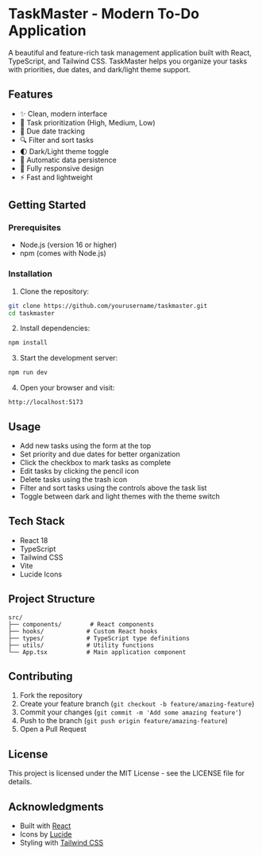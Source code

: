 # TaskMaster - Modern To-Do Application

A beautiful and feature-rich task management application built with React, TypeScript, and Tailwind CSS. TaskMaster helps you organize your tasks with priorities, due dates, and dark/light theme support.

## Features

- ✨ Clean, modern interface
- 🎯 Task prioritization (High, Medium, Low)
- 📅 Due date tracking
- 🔍 Filter and sort tasks
- 🌓 Dark/Light theme toggle
- 💾 Automatic data persistence
- 📱 Fully responsive design
- ⚡ Fast and lightweight

## Getting Started

### Prerequisites

- Node.js (version 16 or higher)
- npm (comes with Node.js)

### Installation

1. Clone the repository:
```bash
git clone https://github.com/yourusername/taskmaster.git
cd taskmaster
```

2. Install dependencies:
```bash
npm install
```

3. Start the development server:
```bash
npm run dev
```

4. Open your browser and visit:
```
http://localhost:5173
```

## Usage

- Add new tasks using the form at the top
- Set priority and due dates for better organization
- Click the checkbox to mark tasks as complete
- Edit tasks by clicking the pencil icon
- Delete tasks using the trash icon
- Filter and sort tasks using the controls above the task list
- Toggle between dark and light themes with the theme switch

## Tech Stack

- React 18
- TypeScript
- Tailwind CSS
- Vite
- Lucide Icons

## Project Structure

```
src/
├── components/        # React components
├── hooks/            # Custom React hooks
├── types/            # TypeScript type definitions
├── utils/            # Utility functions
└── App.tsx           # Main application component
```

## Contributing

1. Fork the repository
2. Create your feature branch (`git checkout -b feature/amazing-feature`)
3. Commit your changes (`git commit -m 'Add some amazing feature'`)
4. Push to the branch (`git push origin feature/amazing-feature`)
5. Open a Pull Request

## License

This project is licensed under the MIT License - see the LICENSE file for details.

## Acknowledgments

- Built with [React](https://reactjs.org/)
- Icons by [Lucide](https://lucide.dev/)
- Styling with [Tailwind CSS](https://tailwindcss.com/)